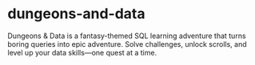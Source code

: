 # dungeons-and-data
Dungeons &amp; Data is a fantasy-themed SQL learning adventure that turns boring queries into epic adventure. Solve challenges, unlock scrolls, and level up your data skills—one quest at a time.
